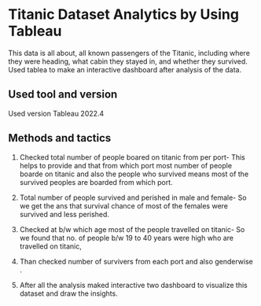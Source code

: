 
# Titanic Dataset Analytics by Using Tableau

This data is all about, all known passengers of the Titanic, including where they were heading, what cabin they stayed in, and whether they survived. Used tablea to make an interactive dashboard after analysis of the data.


## Used tool and version
Used version Tableau 2022.4
## Methods and tactics
1. Checked total number of people boared on titanic from per port- This helps to provide and that from which port most number of people boarde on titanic and also the people who survived means most of the survived peoples are boarded from which port.

2. Total number of people survived and perished in male and female- So we get the ans that survival chance of most of the females were survived and less perished.

3. Checked at b/w which age most of the people travelled on titanic- So we found that no. of people b/w 19 to 40 years were high who are travelled on titanic,

4. Than checked number of survivers from each port and also genderwise .
5. After all the analysis maked interactive two dashboard to visualize this dataset and draw the insights.